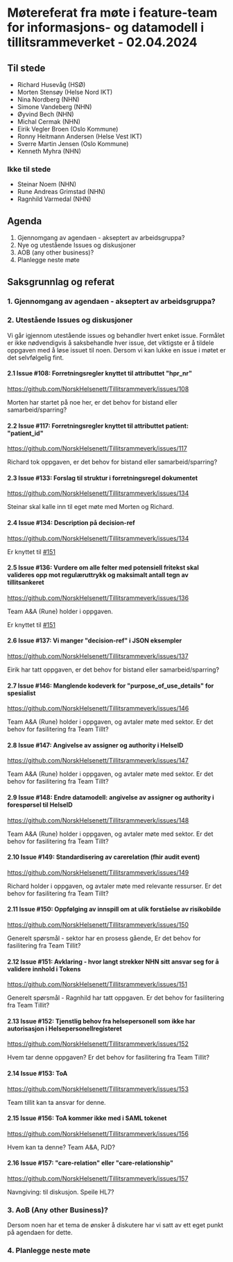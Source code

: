 # Møtereferat fra møte i feature-team for informasjons- og datamodell i tillitsrammeverket - 02.04.2024

## Til stede
- Richard Husevåg (HSØ)
- Morten Stensøy (Helse Nord IKT)
- Nina Nordberg (NHN)
- Simone Vandeberg (NHN)
- Øyvind Bech (NHN)
- Michal Cermak (NHN)
- Eirik Vegler Broen (Oslo Kommune)
- Ronny Heitmann Andersen (Helse Vest IKT)
- Sverre Martin Jensen (Oslo Kommune)
- Kenneth Myhra (NHN)

### Ikke til stede
- Steinar Noem (NHN)
- Rune Andreas Grimstad (NHN)
- Ragnhild Varmedal (NHN)

## Agenda
1. Gjennomgang av agendaen - akseptert av arbeidsgruppa?
2. Nye og utestående Issues og diskusjoner
3. AOB (any other business)?
4. Planlegge neste møte

## Saksgrunnlag og referat

### 1. Gjennomgang av agendaen - akseptert av arbeidsgruppa?


### 2. Utestående Issues og diskusjoner
Vi går igjennom utestående issues og behandler hvert enket issue.
Formålet er ikke nødvendigvis å saksbehandle hver issue, det viktigste er å tildele oppgaven med å løse issuet til noen. Dersom vi kan lukke en issue i møtet er det selvfølgelig fint. 

#### 2.1 Issue #108: Forretningsregler knyttet til attributtet "hpr_nr"
https://github.com/NorskHelsenett/Tillitsrammeverk/issues/108

Morten har startet på noe her, er det behov for bistand eller samarbeid/sparring?

#### 2.2 Issue #117: Forretningsregler knyttet til attributtet patient: "patient_id"
https://github.com/NorskHelsenett/Tillitsrammeverk/issues/117

Richard tok oppgaven, er det behov for bistand eller samarbeid/sparring?

#### 2.3 Issue #133: Forslag til struktur i forretningsregel dokumentet
https://github.com/NorskHelsenett/Tillitsrammeverk/issues/134

Steinar skal kalle inn til eget møte med Morten og Richard.

#### 2.4 Issue #134: Description på decision-ref 
https://github.com/NorskHelsenett/Tillitsrammeverk/issues/134

Er knyttet til [#151](https://github.com/NorskHelsenett/Tillitsrammeverk/issues/151)

#### 2.5 Issue #136: Vurdere om alle felter med potensiell fritekst skal valideres opp mot regulæruttrykk og maksimalt antall tegn av tillitsankeret
https://github.com/NorskHelsenett/Tillitsrammeverk/issues/136

Team A&A (Rune) holder i oppgaven.

Er knyttet til [#151](https://github.com/NorskHelsenett/Tillitsrammeverk/issues/151)

#### 2.6 Issue #137: Vi manger "decision-ref" i JSON eksempler
https://github.com/NorskHelsenett/Tillitsrammeverk/issues/137

Eirik har tatt oppgaven, er det behov for bistand eller samarbeid/sparring?

#### 2.7 Issue #146: Manglende kodeverk for "purpose_of_use_details" for spesialist
https://github.com/NorskHelsenett/Tillitsrammeverk/issues/146

Team A&A (Rune) holder i oppgaven, og avtaler møte med sektor. Er det behov for fasilitering fra Team Tillt?


#### 2.8 Issue #147: Angivelse av assigner og authority i HelseID
https://github.com/NorskHelsenett/Tillitsrammeverk/issues/147

Team A&A (Rune) holder i oppgaven, og avtaler møte med sektor. Er det behov for fasilitering fra Team Tillt?

#### 2.9 Issue #148: Endre datamodell: angivelse av assigner og authority i forespørsel til HelseID
https://github.com/NorskHelsenett/Tillitsrammeverk/issues/148

Team A&A (Rune) holder i oppgaven, og avtaler møte med sektor. Er det behov for fasilitering fra Team Tillt?

#### 2.10 Issue #149: Standardisering av carerelation (fhir audit event)
https://github.com/NorskHelsenett/Tillitsrammeverk/issues/149

Richard holder i oppgaven, og avtaler møte med relevante ressurser. Er det behov for fasilitering fra Team Tillt?

#### 2.11 Issue #150: Oppfølging av innspill om at ulik forståelse av risikobilde
https://github.com/NorskHelsenett/Tillitsrammeverk/issues/150

Generelt spørsmål - sektor har en prosess gående, Er det behov for fasilitering fra Team Tillit?

#### 2.12 Issue #151: Avklaring - hvor langt strekker NHN sitt ansvar seg for å validere innhold i Tokens
https://github.com/NorskHelsenett/Tillitsrammeverk/issues/151

Generelt spørsmål - Ragnhild har tatt oppgaven. Er det behov for fasilitering fra Team Tillit?

#### 2.13 Issue #152: Tjenstlig behov fra helsepersonell som ikke har autorisasjon i Helsepersonellregisteret
https://github.com/NorskHelsenett/Tillitsrammeverk/issues/152

Hvem tar denne oppgaven? Er det behov for fasilitering fra Team Tillit?

#### 2.14 Issue #153: ToA
https://github.com/NorskHelsenett/Tillitsrammeverk/issues/153

Team tillit kan ta ansvar for denne. 

#### 2.15 Issue #156: ToA kommer ikke med i SAML tokenet
https://github.com/NorskHelsenett/Tillitsrammeverk/issues/156

Hvem kan ta denne? Team A&A, PJD?

#### 2.16 Issue #157: "care-relation" eller "care-relationship"
https://github.com/NorskHelsenett/Tillitsrammeverk/issues/157

Navngiving: til diskusjon. Speile HL7?

### 3. AoB (Any other Business)?
Dersom noen har et tema de ønsker å diskutere har vi satt av ett eget punkt på agendaen for dette.

### 4. Planlegge neste møte
